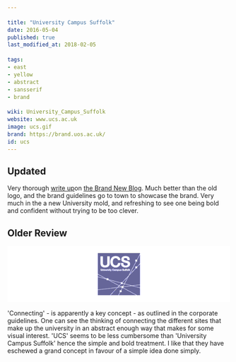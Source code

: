 ```yaml
---

title: "University Campus Suffolk"
date: 2016-05-04
published: true
last_modified_at: 2018-02-05

tags:
- east
- yellow
- abstract
- sansserif
- brand

wiki: University_Campus_Suffolk
website: www.ucs.ac.uk
image: ucs.gif
brand: https://brand.uos.ac.uk/
id: ucs
---
```


## Updated

Very thorough [write up][brandnew]on [the Brand New Blog][bn]. Much better than the old logo, and the brand guidelines go to town to showcase the brand. Very much in the a new University mold, and refreshing to see one being bold and confident without trying to be too clever.

## Older Review

![Old UCS Logo](/images/logospotter/ucs-old.gif)

'Connecting' - is apparently a key concept - as outlined in the corporate guidelines. One can see the thinking of connecting the different sites that make up the university in an abstract enough way that makes for some visual interest. 'UCS' seems to be less cumbersome than 'University Campus Suffolk' hence the simple and bold treatment. I like that they have eschewed a grand concept in favour of a simple idea done simply.

[brandnew]: https://www.underconsideration.com/brandnew/archives/new_logo_and_identity_for_university_of_suffolk_by_only_studio.php
[bn]: https://www.underconsideration.com/brandnew